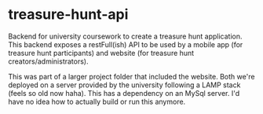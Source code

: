 # treasure-hunt-api
Backend for university coursework to create a treasure hunt application. This backend exposes a restFull(ish) API to be used by a mobile app (for treasure hunt participants) and website (for treasure hunt creators/administrators).

This was part of a larger project folder that included the website. Both we're deployed on a server provided by the university following a LAMP stack (feels so old now haha). 
This has a dependency on an MySql server. I'd have no idea how to actually build or run this anymore.
